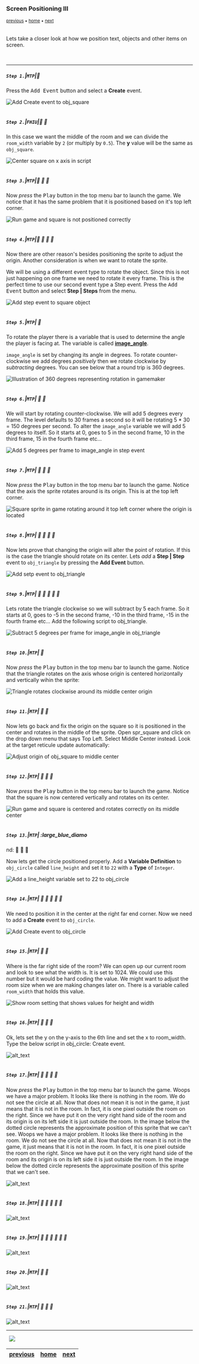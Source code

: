 <img src="https://via.placeholder.com/1000x4/45D7CA/45D7CA" alt="drawing" height="4px"/>

### Screen Positioning III

<sub>[previous](../positioning-text-2/README.md#user-content-screen-positioning-ii) • [home](../README.md#user-content-gms2-screen-positioning) • [next](../)</sub>

<img src="https://via.placeholder.com/1000x4/45D7CA/45D7CA" alt="drawing" height="4px"/>

Lets take a closer look at how we position text, objects and other items on screen.

<br>

---

##### `Step 1.`\|`MTP`|:small_blue_diamond:

Press the <kbd>Add Event</kbd> button and select a **Create** event.

![Add Create event to obj_square](images/AddCreateEventToSquare.png)

<img src="https://via.placeholder.com/500x2/45D7CA/45D7CA" alt="drawing" height="2px" alt = ""/>

##### `Step 2.`\|`FHIU`|:small_blue_diamond: :small_blue_diamond: 

In this case we want the middle of the room and we can divide the `room_width` variable by `2` (or multiply by `0.5`). The **y** value will be the same as `obj_square`.

![Center square on x axis in script](images/CreateScriptSquareInitial.png)

<img src="https://via.placeholder.com/500x2/45D7CA/45D7CA" alt="drawing" height="2px" alt = ""/>

##### `Step 3.`\|`MTP`|:small_blue_diamond: :small_blue_diamond: :small_blue_diamond:

Now *press* the <kbd>Play</kbd> button in the top menu bar to launch the game. We notice that it has the same problem that it is positioned based on it's top left corner.

![Run game and square is not positioned correctly](images/squareTooLowGame.png)

<img src="https://via.placeholder.com/500x2/45D7CA/45D7CA" alt="drawing" height="2px" alt = ""/>

##### `Step 4.`\|`MTP`|:small_blue_diamond: :small_blue_diamond: :small_blue_diamond: :small_blue_diamond:

Now there are other reason's besides positioning the sprite to adjust the origin.  Another consideration is when we want to rotate the sprite.  

We will be using a different event type to rotate the object.  Since this is not just happening on one frame we need to rotate it every frame.  This is the perfect time to use our second event type a Step event.  Press the <kbd>Add Event</kbd> button and select **Step | Steps** from the menu.

![Add step event to square object](images/AddStepToSquareObject.png)


<img src="https://via.placeholder.com/500x2/45D7CA/45D7CA" alt="drawing" height="2px" alt = ""/>

##### `Step 5.`\|`MTP`| :small_orange_diamond:

To rotate the player there is a variable that is used to determine the angle the player is facing at.  The variable is called **[image_angle](https://manual.yoyogames.com/GameMaker_Language/GML_Reference/Asset_Management/Sprites/Sprite_Instance_Variables/image_angle.htm)**.

`image_angle` is set by changing its angle in degrees.	To rotate counter-clockwise we add degrees *positively* then we rotate clockwise by *subtracting* degrees.  You can see below that a round trip is 360 degrees.

![Illustration of 360 degrees representing rotation in gamemaker](images/RotationsUsingImageAngle.png)


<img src="https://via.placeholder.com/500x2/45D7CA/45D7CA" alt="drawing" height="2px" alt = ""/>

##### `Step 6.`\|`MTP`| :small_orange_diamond: :small_blue_diamond:

We will start by rotating counter-clockwise.  We will add 5 degrees every frame.  The level defaults to 30 frames a second so it will be rotating 5 * 30 = 150 degrees per second. To alter the `image_angle` variable we will add 5 degrees to itself.  So it starts at 0, goes to 5 in the second frame, 10 in the third frame, 15 in the fourth frame etc...

![Add 5 degrees per frame to image_angle in step event](images/RotateSquareStep.png)

<img src="https://via.placeholder.com/500x2/45D7CA/45D7CA" alt="drawing" height="2px" alt = ""/>

##### `Step 7.`\|`MTP`| :small_orange_diamond: :small_blue_diamond: :small_blue_diamond:

Now *press* the <kbd>Play</kbd> button in the top menu bar to launch the game. Notice that the axis the sprite rotates around is its origin.  This is at the top left corner.  

![Square sprite in game rotating around it top left corner where the origin is located](images/RotatingCube1.gif)

<img src="https://via.placeholder.com/500x2/45D7CA/45D7CA" alt="drawing" height="2px" alt = ""/>

##### `Step 8.`\|`MTP`| :small_orange_diamond: :small_blue_diamond: :small_blue_diamond: :small_blue_diamond:

Now lets prove that changing the origin will alter the point of rotation.  If this is the case the triangle should rotate on its center.  Lets *add* a **Step | Step** event to `obj_triangle` by pressing the **Add Event** button.

![Add setp event to obj_triangle](images/AddStepToTriangle.gif)

<img src="https://via.placeholder.com/500x2/45D7CA/45D7CA" alt="drawing" height="2px" alt = ""/>

##### `Step 9.`\|`MTP`| :small_orange_diamond: :small_blue_diamond: :small_blue_diamond: :small_blue_diamond: :small_blue_diamond:

Lets rotate the triangle clockwise so we will subtract by 5 each frame. So it starts at 0, goes to -5 in the second frame, -10 in the third frame, -15 in the fourth frame etc... Add the following script to obj_triangle.

![Subtract 5 degrees per frame for image_angle in obj_triangle](images/TriangleStepRotate.png)

<img src="https://via.placeholder.com/500x2/45D7CA/45D7CA" alt="drawing" height="2px" alt = ""/>

##### `Step 10.`\|`MTP`| :large_blue_diamond:

Now *press* the <kbd>Play</kbd> button in the top menu bar to launch the game. Notice that the triangle rotates on the axis whose origin is centered horizontally and vertically wihin the sprite:

![Triangle rotates clockwise around its middle center origin](images/RotatingTriangle1.gif)

<img src="https://via.placeholder.com/500x2/45D7CA/45D7CA" alt="drawing" height="2px" alt = ""/>

##### `Step 11.`\|`MTP`| :large_blue_diamond: :small_blue_diamond: 

Now lets go back and fix the origin on the square so it is positioned in the center and rotates in the middle of the sprite.  Open spr_square and click on the drop down menu that says Top Left.  Select Middle Center instead.  Look at the target reticule update automatically:

![Adjust origin of obj_square to middle center](images/CenterOriginOnSquare.gif)

<img src="https://via.placeholder.com/500x2/45D7CA/45D7CA" alt="drawing" height="2px" alt = ""/>


##### `Step 12.`\|`MTP`| :large_blue_diamond: :small_blue_diamond: :small_blue_diamond: 

Now *press* the <kbd>Play</kbd> button in the top menu bar to launch the game. Notice that the square is now centered vertically and rotates on its center.

![Run game and square is centered and rotates correctly on its middle center](images/RotatingSquareCentered.gif)

<img src="https://via.placeholder.com/500x2/45D7CA/45D7CA" alt="drawing" height="2px" alt = ""/>

##### `Step 13.`\|`MTP`| :large_blue_diamo
nd: :small_blue_diamond: :small_blue_diamond:  :small_blue_diamond: 

Now lets get the circle positioned properly.  Add a **Variable Definition** to `obj_circle` called `line_height` and set it to `22` with a **Type** of `Integer`.

![Add a line_height variable set to 22 to obj_circle](images/AddLineHeightToCircle.png)

<img src="https://via.placeholder.com/500x2/45D7CA/45D7CA" alt="drawing" height="2px" alt = ""/>

##### `Step 14.`\|`MTP`| :large_blue_diamond: :small_blue_diamond: :small_blue_diamond: :small_blue_diamond:  :small_blue_diamond: 

We need to position it in the center at the right far end corner.  Now we need to add a **Create** event to `obj_circle`.

![Add Create event to obj_circle](images/AddCreateEventToCircle.png)

<img src="https://via.placeholder.com/500x2/45D7CA/45D7CA" alt="drawing" height="2px" alt = ""/>

##### `Step 15.`\|`MTP`| :large_blue_diamond: :small_orange_diamond: 

Where is the far right side of the room?  We can open up our current room and look to see what the width is.  It is set to 1024.  We could use this number but it would be hard coding the value.  We might want to adjust the room size when we are making changes later on.  There is a variable called `room_width` that holds this value.

![Show room setting that shows values for height and width](images/RoomWidthSize.png)

<img src="https://via.placeholder.com/500x2/45D7CA/45D7CA" alt="drawing" height="2px" alt = ""/>

##### `Step 16.`\|`MTP`| :large_blue_diamond: :small_orange_diamond:   :small_blue_diamond: 

Ok, lets set the y on the y-axis to the 6th line and set the x to room_width.  Type the below script in obj_circle: Create event.

![alt_text](images/.png)

<img src="https://via.placeholder.com/500x2/45D7CA/45D7CA" alt="drawing" height="2px" alt = ""/>

##### `Step 17.`\|`MTP`| :large_blue_diamond: :small_orange_diamond: :small_blue_diamond: :small_blue_diamond:

Now *press* the <kbd>Play</kbd> button in the top menu bar to launch the game. Woops we have a major problem.  It looks like there is nothing in the room.  We do not see the circle at all.  Now that does not mean it is not in the game, it just means that it is not in the room.  In fact, it is one pixel outside the room on the right.  Since we have put it on the very right hand side of the room and its origin is on its left side it is just outside the room.  In the image below the dotted circle represents the approximate position of this sprite that we can't see. Woops we have a major problem.  It looks like there is nothing in the room.  We do not see the circle at all.  Now that does not mean it is not in the game, it just means that it is not in the room.  In fact, it is one pixel outside the room on the right.  Since we have put it on the very right hand side of the room and its origin is on its left side it is just outside the room.  In the image below the dotted circle represents the approximate position of this sprite that we can't see.

![alt_text](images/.png)

<img src="https://via.placeholder.com/500x2/45D7CA/45D7CA" alt="drawing" height="2px" alt = ""/>

##### `Step 18.`\|`MTP`| :large_blue_diamond: :small_orange_diamond: :small_blue_diamond: :small_blue_diamond: :small_blue_diamond:

![alt_text](images/.png)

<img src="https://via.placeholder.com/500x2/45D7CA/45D7CA" alt="drawing" height="2px" alt = ""/>

##### `Step 19.`\|`MTP`| :large_blue_diamond: :small_orange_diamond: :small_blue_diamond: :small_blue_diamond: :small_blue_diamond: :small_blue_diamond:

![alt_text](images/.png)

<img src="https://via.placeholder.com/500x2/45D7CA/45D7CA" alt="drawing" height="2px" alt = ""/>

##### `Step 20.`\|`MTP`| :large_blue_diamond: :large_blue_diamond:

![alt_text](images/.png)

<img src="https://via.placeholder.com/500x2/45D7CA/45D7CA" alt="drawing" height="2px" alt = ""/>

##### `Step 21.`\|`MTP`| :large_blue_diamond: :large_blue_diamond: :small_blue_diamond:

![alt_text](images/.png)

___


<img src="https://via.placeholder.com/1000x4/dba81a/dba81a" alt="drawing" height="4px" alt = ""/>

<img src="https://via.placeholder.com/1000x100/45D7CA/000000/?text=Next Up - Screen Positioning III">

<img src="https://via.placeholder.com/1000x4/dba81a/dba81a" alt="drawing" height="4px" alt = ""/>

|[previous](../positioning-text-2/README.md#user-content-screen-positioning-ii)| [home](../README.md#user-content-gms2-screen-positioning) | [next](../)|
|---|---|---|

